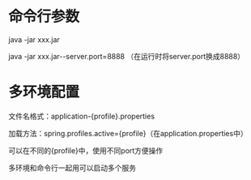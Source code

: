 # 命令行参数
java -jar xxx.jar

java -jar xxx.jar--server.port=8888
（在运行时将server.port换成8888）

# 多环境配置
文件名格式：application-{profile}.properties

加载方法：spring.profiles.active={profile}（在application.properties中）

可以在不同的{profile}中，使用不同port方便操作

多环境和命令行一起用可以启动多个服务
